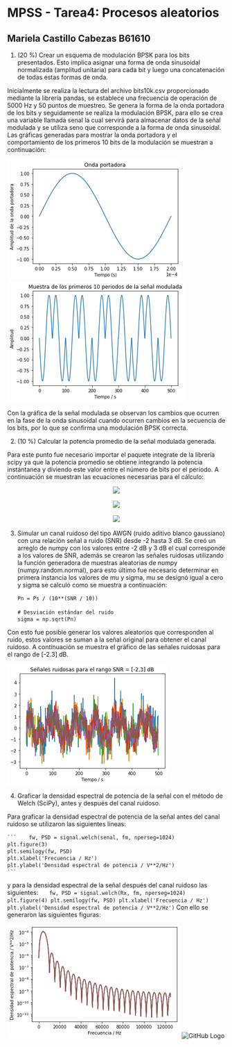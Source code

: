 # MPSS - Tarea4: Procesos aleatorios
## Mariela Castillo Cabezas B61610

1. (20 %) Crear un esquema de modulación BPSK para los bits presentados. Esto implica asignar una forma de onda sinusoidal normalizada (amplitud unitaria) para cada bit y luego una concatenación de todas estas formas de onda.

Inicialmente se realiza la lectura del archivo bits10k.csv proporcionado mediante la librería pandas, se establece una frecuencia de operación de 5000 Hz y 50 puntos de muestreo. Se genera la forma de la onda portadora de los bits y seguidamente se realiza la modulación BPSK, para ello se crea una variable llamada senal la cual servirá para almacenar datos de la señal modulada y se utiliza seno que corresponde a la forma de onda sinusoidal. Las gráficas generadas para mostrar la onda portadora y el comportamiento de los primeros 10 bits de la modulación se muestran a continuación: 

![GitHub Logo](onda.png)          ![GitHub Logo](primerosbits.png)

Con la gráfica de la señal modulada se observan los cambios que ocurren en la fase de la onda sinusoidal cuando ocurren cambios en la secuencia de los bits, por lo que se confirma una modulación BPSK correcta. 

2. (10 %) Calcular la potencia promedio de la señal modulada generada.

Para este punto fue necesario importar el paquete integrate de la librería scipy ya que la potencia promedio se obtiene integrando la potencia instántanea y diviendo este valor entre el número de bits por el período. A continuación se muestran las ecuaciones necesarias para el cálculo: 

<p align="center">
  <img src="https://render.githubusercontent.com/render/math?math=P_{inst} = senal^2">
</p>

<p align="center">
  <img src="https://render.githubusercontent.com/render/math?math=\int \frac{P_{inst}}{N*T} dt">
</p>

<p align="center">
  <img src="https://render.githubusercontent.com/render/math?math=P_{prom} = 0.49000098009997023">  
</p>

3. Simular un canal ruidoso del tipo AWGN (ruido aditivo blanco gaussiano) con una relación señal a ruido (SNR) desde -2 hasta 3 dB.
Se creó un arreglo de numpy con los valores entre -2 dB y 3 dB el cual corresponde a los valores de SNR, además se crearon las señales ruidosas utilizando la función generadora de muestras aleatorias de numpy (numpy.random.normal), para esto último fue necesario determinar en primera instancia los valores de mu y sigma, mu se designó igual a cero y sigma se calculó como se muestra a continuación: 

    
    ```# Potencia del ruido (Pn) para SNR y potencia de la señal (Ps) dadas
    Pn = Ps / (10**(SNR / 10))
    
    # Desviación estándar del ruido
    sigma = np.sqrt(Pn)
    ```

Con esto fue posible generar los valores aleatorios que corresponden al ruido, estos valores se suman a la señal original para obtener el canal ruidoso. A continuación se muestra el gráfico de las señales ruidosas para el rango de [-2.3] dB.

![GitHub Logo](senalesruidosas.png) 

4. Graficar la densidad espectral de potencia de la señal con el método de Welch (SciPy), antes y después del canal ruidoso.

Para graficar la densidad espectral de potencia de la señal antes del canal ruidoso se utilizaron las siguientes líneas: 
    
    ```    fw, PSD = signal.welch(senal, fm, nperseg=1024)
    plt.figure(3)
    plt.semilogy(fw, PSD)
    plt.xlabel('Frecuencia / Hz')
    plt.ylabel('Densidad espectral de potencia / V**2/Hz')
    ```
y para la densidad espectral de la señal después del canal ruidoso las siguientes: 
    ```    fw, PSD = signal.welch(Rx, fm, nperseg=1024)
    plt.figure(4)
    plt.semilogy(fw, PSD)
    plt.xlabel('Frecuencia / Hz')
    plt.ylabel('Densidad espectral de potencia / V**2/Hz')
    ```
Con ello se generaron las siguientes figuras: 

![GitHub Logo](Densidad_espectral_antes.png)        ![GitHub Logo](Densidad_espectral_despues.png) 




